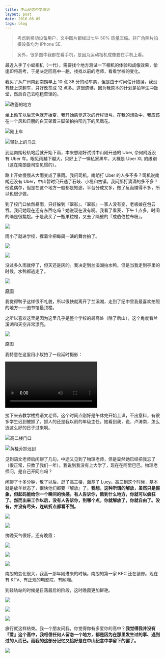 ```yaml
---
title: 中山纪念中学游记
layout: post
date: 2016-06-09
tags: blog
---
```

> 考虑到移动设备用户，文中图片都经过七牛 50% 质量压缩。非广角照片拍摄设备均为 iPhone SE.

> 另外，很多图中我都在看手机，是因为运动相机成像要在手机上看。

最近入手了小蚁相机（一代），需要找个地方测试一下相机的体验和成像效果，恰逢即将高考，于是决定回高中一趟，找找以前的老师，看看学校的变化。

我买了从广州南到南朗早上 10 点 38 分的动车票，但是由于时间估计错误，我没有赶上这趟车，只好改签成 12 点多。这很遗憾，因为我原本的计划是拍学生冲饭堂，然后自己去吃粗菜馆的。

![改签的地方](//o86cdh9ph.qnssl.com/IMG_1371.jpg?imageView2/2/q/50)

坐上动车以后天色就开始变，我开始感觉这次的行程很亏。在我的想象中，我应该在一个风和日丽的白天架着三脚架拍拍阳光下的凤凰花。

![刚上车](//o86cdh9ph.qnssl.com/IMG_1372.jpg)

![轻轨上的乌云](//o86cdh9ph.qnssl.com/IMG_1377.jpg?imageView2/2/q/50)

到达南朗轻轨站后就开始下雨，本来想刚好试试中山刚开通的 Uber, 奈何附近没有 Uber 车。眼见雨越下越大，只好上了一辆私家黑车，大概是 Uber XL 的级别（这在南朗是司空见惯的）。

路上开始慢慢从大雨变成了暴雨。我问司机，南朗打 Uber 的人多不多？司机说南朗还没有 Uber，中山暂时只开通了石岐、小榄和古镇。我问那打滴滴的多不多？他说偶尔，但是在这个地方一般都是短途，平台分成又多，做了反而赚得不多，所以也很少做。

到了校门口依然暴雨，只好躲到『翠影』。『翠影』一家人没有变，老板娘在包云吞。我问她现在还有东西吃吗？她说现在没有啊。我看了看表，下午 1 点多，时间的确是很尴尬。于是我买了一瓶果粒橙，又去了隔壁的『成伯伯拉布粉』。

![](//o86cdh9ph.qnssl.com/IMG_1411.jpg?imageView2/2/q/50)

雨小了就进学校，撑着伞把每周一演的舞台拍了。

![](//o86cdh9ph.qnssl.com/IMG_1382.jpg?imageView2/2/q/50)

![](//o86cdh9ph.qnssl.com/IMG_1383.jpg?imageView2/2/q/50)

没过多久雨就停了，但天还是灰的。我决定到兰溪湖拍水鸭，但是当我走到亭里的时候，水鸭都逃走了。

![](//o86cdh9ph.qnssl.com/IMG_1443.jpg?imageView2/2/q/50)

[原图](https://o86cdh9ph.qnssl.com/IMG_1443.jpg)

我觉得鸭子这样很不礼貌，所以很快就离开了兰溪湖，走到了纪中里我最喜欢拍照的地方——图书馆最顶楼。

之所以喜欢这里是因为这里几乎是整个学校的最高处（除了后山），这个角度看兰溪湖和天空非常漂亮。

![](//o86cdh9ph.qnssl.com/IMG_1425.jpg?imageView2/2/q/50)

[原图](https://o86cdh9ph.qnssl.com/IMG_1425.jpg)

我特意在这里用小蚁拍了一段延时摄影：

<video src="//o86cdh9ph.qnssl.com/IMG_1434.MP4" controls style="max-width: 100%;"></video>

<p></p>

接下来去教学楼找语文老师。这个时间点刚好是午休完开始上课，不出意料，有很多学生迟到被抓了。抓人的还是我以前的年级主任。她看到我，说，卢涛南，怎么选这么好的日子过来啊。

![高二楼门口](//o86cdh9ph.qnssl.com/IMG_1558.jpg?imageView2/2/q/50)

![黄桂芳抓迟到](//o86cdh9ph.qnssl.com/IMG_1442.jpg?imageView2/2/q/50)

见到语文老师后闲聊了几句，中途又见到了物理老师，但是显然她已经把我忘了（很正常，只教了我们一年）。我说到我没有上大学了，现在在阿里巴巴。物理老师问，是自己开网店吗？

闲聊了十多分钟，散了以后，逛了高三楼，面基了 Lucy。高三到这个时候，基本就是放羊状态了，很快他们都要『解放』了。**我想，这种所谓的解放，虽然只是假象，但起码能给你一个瞬间的快感。有人告诉你，熬到什么地方，你就可以疯狂了。然而出来工作以后，没有人告诉你，到哪个点，你就解放了，你就自由了。没有，并没有尽头，连转折点都看不到。**

![](//o86cdh9ph.qnssl.com/IMG_1448.jpg)

![](//o86cdh9ph.qnssl.com/IMG_1554.jpg)

傍晚天气很好，还有晚霞：

![](//o86cdh9ph.qnssl.com/IMG_1454.jpg?imageView2/2/q/50)

![](//o86cdh9ph.qnssl.com/IMG_1457.jpg?imageView2/2/q/50)

![](//o86cdh9ph.qnssl.com/IMG_1473.jpg?imageView2/2/q/50)

南朗的变化很大，我高一那年刚进来的时候，南朗的第一家 KFC 还在装修。现在有 KTV、有正规的电影院、有网咖。

到轻轨站的时候是日落最后的阶段，这时晚霞更加鲜艳。

![](//o86cdh9ph.qnssl.com/IMG_1547.jpg?imageView2/2/q/50)

![](//o86cdh9ph.qnssl.com/IMG_1549.jpg?imageView2/2/q/50)

![](//o86cdh9ph.qnssl.com/IMG_1467.jpg?imageView2/2/q/50)

旅行就这样结束。我一个朋友问我，你觉得你有多爱你的高中？**我觉得我并没有『爱』这个高中，我相信任何人留恋一个地方，都是因为在那里发生过的事、遇到过的人而已。而我的这部分记忆又恰好是在中山纪念中学留下的罢了。**

![](//o86cdh9ph.qnssl.com/IMG_1433.jpg?imageView2/2/q/50)